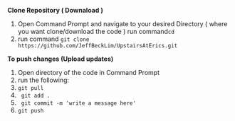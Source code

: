 **Clone Repository ( Downaload )**

1. Open Command Prompt and navigate to your desired Directory ( where you want clone/download the code ) run command```cd``` 
2. run command ```git clone https://github.com/JeffBeckLim/UpstairsAtErics.git ```


**To push changes (Upload updates)**

1. Open directory of the code in Command Prompt
2. run the following:
3. ``` git pull ```
4. ``` git add .```
5. ``` git commit -m 'write a message here'```
6. ``` git push ```
